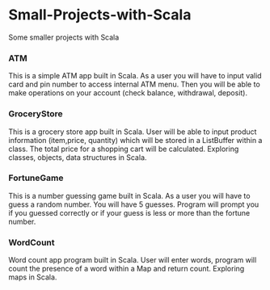 # Small-Projects-with-Scala
Some smaller projects with Scala

### ATM
This is a simple ATM app built in Scala. 
As a user you will have to input valid card and pin number to access internal ATM menu.
Then you will be able to make operations on your account (check balance, withdrawal, deposit).

### GroceryStore
This is a grocery store app built in Scala. 
User will be able to input product information (item,price, quantity) 
which will be stored in a ListBuffer within a class. The total price for a shopping cart will be calculated.
Exploring classes, objects, data structures in Scala.

### FortuneGame
This is a number guessing game built in Scala. 
As a user you will have to guess a random number. You will have 5 guesses.
Program will prompt you if you guessed correctly or if your guess is less 
or more than the fortune number.

### WordCount
Word count app program built in Scala.
User will enter words, program will count the presence of a word within a Map and return count.
Exploring maps in Scala.

